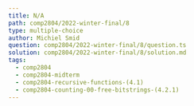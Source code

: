 ```yaml
---
title: N/A
path: comp2804/2022-winter-final/8
type: multiple-choice
author: Michiel Smid
question: comp2804/2022-winter-final/8/question.ts
solution: comp2804/2022-winter-final/8/solution.md
tags:
  - comp2804
  - comp2804-midterm
  - comp2804-recursive-functions-(4.1)
  - comp2804-counting-00-free-bitstrings-(4.2.1)
---
```

